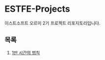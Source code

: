 # ESTFE-Projects

이스트소프트 오르미 2기 프로젝트 리포지토리입니다.

## 목록

1. [1만 시간의 법칙](https://github.com/jihun-io/ESTFE-Projects/tree/main/10k-hours)
